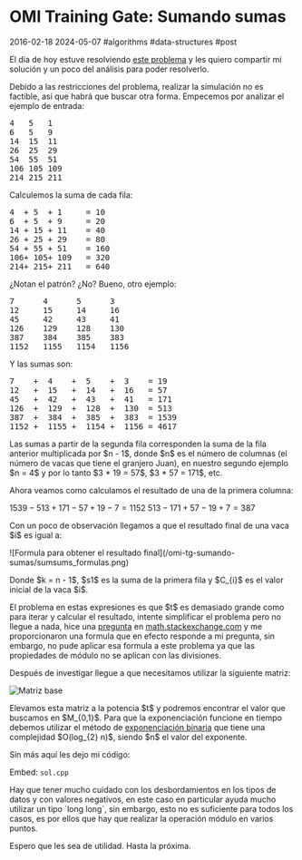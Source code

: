 <!-- vim: set spelllang=es_mx: -->

# OMI Training Gate: Sumando sumas
2016-02-18 2024-05-07 #algorithms #data-structures #post

<p>El día de hoy estuve resolviendo <a href="http://www.spoj.com/problems/SUMSUMS/" target="_blank">este problema</a> y les quiero compartir mi solución y un poco del análisis para poder resolverlo.</p>

<p>Debido a las restricciones del problema, realizar la simulación no es factible, así que habrá que buscar otra forma. Empecemos por analizar el ejemplo de entrada:</p>

<pre>
4   5   1
6   5   9
14  15  11
26  25  29
54  55  51
106 105 109
214 215 211
</pre>

<p>Calculemos la suma de cada fila:</p>

<pre>
4  + 5  + 1     = 10
6  + 5  + 9     = 20
14 + 15 + 11    = 40
26 + 25 + 29    = 80
54 + 55 + 51    = 160
106+ 105+ 109   = 320
214+ 215+ 211   = 640
</pre>


<p>¿Notan el patrón? ¿No? Bueno, otro ejemplo:</p>

<pre>
7      4      5      3   
12     15     14     16  
45     42     43     41  
126    129    128    130 
387    384    385    383 
1152   1155   1154   1156
</pre>

<p>Y las sumas son:</p>

<pre>
7    +  4    +  5    +  3    = 19
12   +  15   +  14   +  16   = 57
45   +  42   +  43   +  41   = 171
126  +  129  +  128  +  130  = 513
387  +  384  +  385  +  383  = 1539
1152 +  1155 +  1154 +  1156 = 4617
</pre>

<p>Las sumas a partir de la segunda fila corresponden la suma de la fila anterior multiplicada por $n - 1$, donde $n$ es el número de columnas (el número de vacas que tiene el granjero Juan), en nuestro segundo ejemplo $n = 4$ y por lo tanto $3 * 19 = 57$, $3 * 57 = 171$, etc.</p>

<p>Ahora veamos como calculamos el resultado de una de la primera columna:</p>

$1539 - 513 + 171 - 57 + 19 - 7 = 1152$
$513 - 171 + 57 - 19 + 7 = 387$

<p>Con un poco de observación llegamos a que el resultado final de  una vaca $i$ es igual a:</p>
![Formula para obtener el resultado final](/omi-tg-sumando-sumas/sumsums_formulas.png)

<p>Donde $k = n - 1$, $s1$ es la suma de la primera fila y $C_{i}$ es el valor inicial de la vaca $i$.</p>

<p>El problema en estas expresiones es que $t$ es demasiado grande como para iterar y calcular el resultado, intente simplificar el problema pero no llegue a nada, hice una <a href="http://math.stackexchange.com/questions/614236/is-there-a-formula-for-a-sequence-like-kt-kt-1kt-2-k2-k1k" target="_blank">pregunta</a> en <a href="http://math.stackexchange.com" target="_blank">math.stackexchange.com</a> y me proporcionaron una formula que en efecto responde a mi pregunta, sin embargo, no pude aplicar esa formula a este problema ya que las propiedades de módulo no se aplican con las divisiones.</p>

<p>Después de investigar llegue a que necesitamos utilizar la siguiente matriz:</p>

![Matriz base](/omi-tg-sumando-sumas/sumsums_matrix.png)

<p>Elevamos esta matriz a la potencia $t$ y podremos encontrar el valor que buscamos en $M_{0,1}$. Para que la exponenciación funcione en tiempo debemos utilizar el método de <a href="https://es.wikipedia.org/wiki/Exponenciaci%C3%B3n_binaria" target="_blank">exponenciación binaria</a> que tiene una complejidad $O(log_{2} n)$, siendo $n$ el valor del exponente.</p>

<p>Sin más aquí les dejo mi código:</p>

Embed: `sol.cpp`

<p>Hay que tener mucho cuidado con los desbordamientos en los tipos de datos y con valores negativos, en este caso en particular ayuda mucho utilizar un tipo `long long`, sin embargo, esto no es suficiente para todos los casos, es por ellos que hay que realizar la operación módulo en varios puntos.</p>

<p>Espero que les sea de utilidad. Hasta la próxima.</p>
